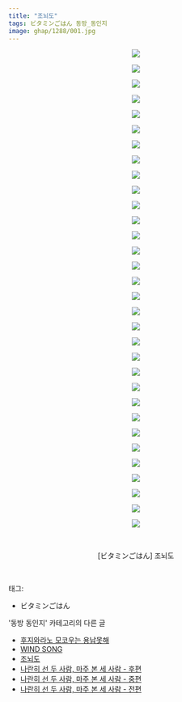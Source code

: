 ```yaml
---
title: "조뇌도"
tags: ビタミンごはん 동방_동인지
image: ghap/1288/001.jpg
---
```

<div class="article">
<p style="text-align: center; clear: none; float: none;"><img src="{{ site.nasurl }}/ghap/1288/001.jpg"/></p>
<p style="text-align: center; clear: none; float: none;"><img src="{{ site.nasurl }}/ghap/1288/002.jpg"/></p>
<p style="text-align: center; clear: none; float: none;"><img src="{{ site.nasurl }}/ghap/1288/003.jpg"/></p>
<p style="text-align: center; clear: none; float: none;"><img src="{{ site.nasurl }}/ghap/1288/004.jpg"/></p>
<p style="text-align: center; clear: none; float: none;"><img src="{{ site.nasurl }}/ghap/1288/005.jpg"/></p>
<p style="text-align: center; clear: none; float: none;"><img src="{{ site.nasurl }}/ghap/1288/006.jpg"/></p>
<p style="text-align: center; clear: none; float: none;"><img src="{{ site.nasurl }}/ghap/1288/007.jpg"/></p>
<p style="text-align: center; clear: none; float: none;"><img src="{{ site.nasurl }}/ghap/1288/008.jpg"/></p>
<p style="text-align: center; clear: none; float: none;"><img src="{{ site.nasurl }}/ghap/1288/009.jpg"/></p>
<p style="text-align: center; clear: none; float: none;"><img src="{{ site.nasurl }}/ghap/1288/010.jpg"/></p>
<p style="text-align: center; clear: none; float: none;"><img src="{{ site.nasurl }}/ghap/1288/011.jpg"/></p>
<p style="text-align: center; clear: none; float: none;"><img src="{{ site.nasurl }}/ghap/1288/012.jpg"/></p>
<p style="text-align: center; clear: none; float: none;"><img src="{{ site.nasurl }}/ghap/1288/013.jpg"/></p>
<p style="text-align: center; clear: none; float: none;"><img src="{{ site.nasurl }}/ghap/1288/014.jpg"/></p>
<p style="text-align: center; clear: none; float: none;"><img src="{{ site.nasurl }}/ghap/1288/015.jpg"/></p>
<p style="text-align: center; clear: none; float: none;"><img src="{{ site.nasurl }}/ghap/1288/016.jpg"/></p>
<p style="text-align: center; clear: none; float: none;"><img src="{{ site.nasurl }}/ghap/1288/017.jpg"/></p>
<p style="text-align: center; clear: none; float: none;"><img src="{{ site.nasurl }}/ghap/1288/018.jpg"/></p>
<p style="text-align: center; clear: none; float: none;"><img src="{{ site.nasurl }}/ghap/1288/019.jpg"/></p>
<p style="text-align: center; clear: none; float: none;"><img src="{{ site.nasurl }}/ghap/1288/020.jpg"/></p>
<p style="text-align: center; clear: none; float: none;"><img src="{{ site.nasurl }}/ghap/1288/021.jpg"/></p>
<p style="text-align: center; clear: none; float: none;"><img src="{{ site.nasurl }}/ghap/1288/022.jpg"/></p>
<p style="text-align: center; clear: none; float: none;"><img src="{{ site.nasurl }}/ghap/1288/023.jpg"/></p>
<p style="text-align: center; clear: none; float: none;"><img src="{{ site.nasurl }}/ghap/1288/024.jpg"/></p>
<p style="text-align: center; clear: none; float: none;"><img src="{{ site.nasurl }}/ghap/1288/025.jpg"/></p>
<p style="text-align: center; clear: none; float: none;"><img src="{{ site.nasurl }}/ghap/1288/026.jpg"/></p>
<p style="text-align: center; clear: none; float: none;"><img src="{{ site.nasurl }}/ghap/1288/027.jpg"/></p>
<p style="text-align: center; clear: none; float: none;"><img src="{{ site.nasurl }}/ghap/1288/028.jpg"/></p>
<p style="text-align: center; clear: none; float: none;"><img src="{{ site.nasurl }}/ghap/1288/029.jpg"/></p>
<p style="text-align: center; clear: none; float: none;"><img src="{{ site.nasurl }}/ghap/1288/030.jpg"/></p>
<p style="text-align: center; clear: none; float: none;"><img src="{{ site.nasurl }}/ghap/1288/031.jpg"/></p>
<p style="text-align: center; clear: none; float: none;"><img src="{{ site.nasurl }}/ghap/1288/032.jpg"/></p>
<p style="text-align: center; clear: none; float: none;"><br/></p>
<p style="text-align: center; clear: none; float: none;">[ビタミンごはん] 조뇌도</p>
<p><br/></p>
</div><div class="tagTrail">
<p>태그: </p>
<ul>
<li>ビタミンごはん</li>
</ul>
</div><div class="another">
<p>'동방 동인지' 카테고리의 다른 글</p>
<ul>
<li><a href="/2016-08-01-ghap_1290">후지와라노 모코우는 용납못해</a></li>
<li><a href="/2016-08-01-ghap_1289">WIND SONG</a></li>
<li><a href="/2016-08-01-ghap_1288">조뇌도</a></li>
<li><a href="/2016-08-01-ghap_1287">나란히 선 두 사람, 마주 본 세 사람 - 후편</a></li>
<li><a href="/2016-08-01-ghap_1286">나란히 선 두 사람, 마주 본 세 사람 - 중편</a></li>
<li><a href="/2016-08-01-ghap_1285">나란히 선 두 사람, 마주 본 세 사람 - 전편</a></li>
</ul>
</div><div class="cb_module cb_fluid">
<div class="cb_wrt cb_profile">
</div><!-- commentList close -->
</div>
<br/>
<p id="refer"></p>
<br/>
